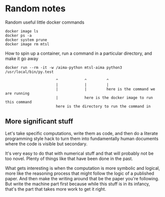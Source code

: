 # Random notes

Random useful little docker commands

```
docker image ls
docker ps -a
docker system prune
docker image rm mtsl
```

How to spin up a container, run a command in a particular directory, and make it go away

```
docker run --rm -it -w /aima-python mtsl-aima python3 /usr/local/bin/py.test

                       ^            ^         ^
                       |            |         |
                       |            |         here is the command we are running
                       |            here is the docker image to run this command
                       here is the directory to run the command in
```

## More significant stuff

Let's take specific computations, write them as code, and then do a literate
programming style hack to turn them into fundamentally human documents where the
code is visible but secondary.

It's very easy to do that with numerical stuff and that will probably not be too
novel. Plenty of things like that have been done in the past.

What gets interesting is when the computation is more symbolic and logical, more
like the reasoning process that might follow the logic of a published paper. And
then make the writing around that be the paper you're following. But write the
machine part first because while this stuff is in its infancy, that's the part that
takes more work to get it right.
